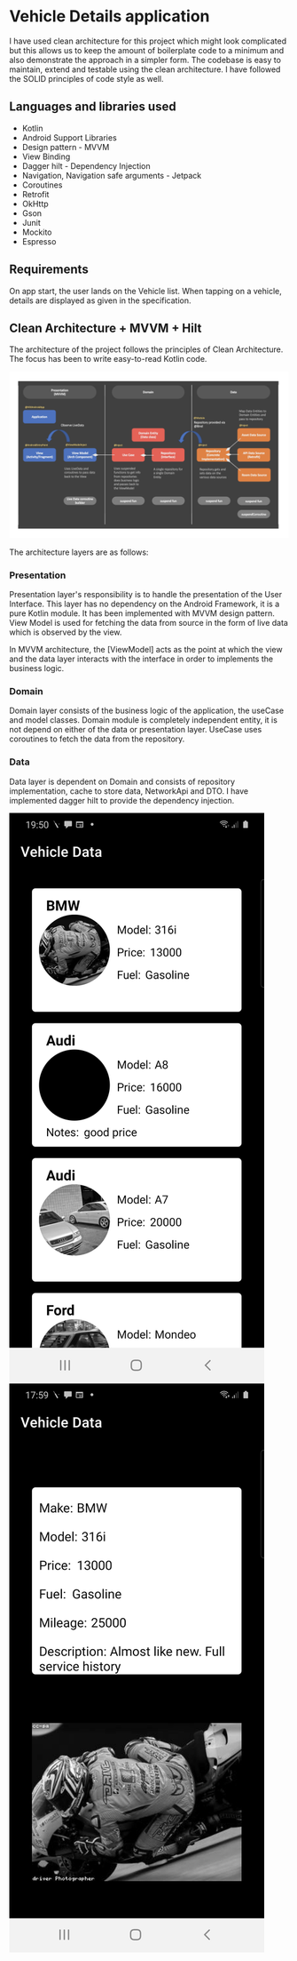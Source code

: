 
# Vehicle Details application

I have used clean architecture for this project which might look complicated but this allows us to keep the amount of boilerplate code to a minimum and also demonstrate the approach in a simpler form. The codebase is easy to maintain, extend and testable using the clean architecture. I have followed the SOLID principles of code style as well.

## Languages and libraries used

* Kotlin
* Android Support Libraries
* Design pattern - MVVM
* View Binding
* Dagger hilt - Dependency Injection
* Navigation, Navigation safe arguments - Jetpack
* Coroutines
* Retrofit
* OkHttp
* Gson
* Junit
* Mockito
* Espresso

## Requirements

On app start, the user lands on the Vehicle list.
When tapping on a vehicle, details are displayed as given in the specification.

## Clean Architecture + MVVM + Hilt

The architecture of the project follows the principles of Clean Architecture. The focus has been to write easy-to-read Kotlin code.

![Image](clean_architecture_hilt.png?raw=true "Architecture diagram")

The architecture layers are as follows:

### Presentation

Presentation layer's responsibility is to handle the presentation of the User Interface. This layer has no dependency on the Android Framework, it is a pure Kotlin module.
It has been implemented with MVVM design pattern. View Model is used for fetching the data from source in the form of live data which is observed by the view.

In MVVM architecture, the [ViewModel] acts as the point at which the view and the data layer interacts with the interface in order to implements the business logic. 

### Domain

Domain layer consists of the business logic of the application, the useCase and model classes. Domain module is completely independent entity, it is not depend on either of the data or presentation layer.
UseCase uses coroutines to fetch the data from the repository.

### Data

Data layer is dependent on Domain and consists of repository implementation, cache to store data, NetworkApi and DTO. I have implemented dagger hilt to provide the dependency injection.

![Image](initial_screen.png?raw=true "Home Screen")
![Image](details_screen.png?raw=true "Vehicle Details Screen")